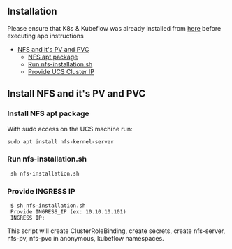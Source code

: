 ## Installation

Please ensure that K8s & Kubeflow was already installed from [here](./../../../../../install) 
before executing app instructions

- [NFS and it's PV and PVC](#nfs)
  * [NFS apt package](#nfs-apt-package)
  * [Run nfs-installation.sh](#run-nfs-installationsh)
  * [Provide UCS Cluster IP](#ucs-cluster-ip)
  
## <a id=nfs></a> Install NFS and it's PV and PVC

### <a id=nfs-apt-package></a> Install NFS apt package
With sudo access on the UCS machine run:

	sudo apt install nfs-kernel-server
	
### <a id=run-nfs-installationsh></a> Run nfs-installation.sh 

     sh nfs-installation.sh

### <a id=ucs-cluster-ip></a> Provide INGRESS IP

	 $ sh nfs-installation.sh
	 Provide INGRESS_IP (ex: 10.10.10.101)
	 INGRESS IP:

This script will create ClusterRoleBinding, create secrets, create nfs-server, nfs-pv, nfs-pvc in anonymous, kubeflow namespaces.
